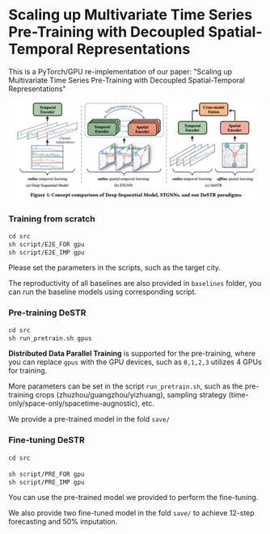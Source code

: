 # Scaling up Multivariate Time Series Pre-Training with Decoupled Spatial-Temporal Representations

This is a PyTorch/GPU re-implementation of our paper: "Scaling up Multivariate Time Series Pre-Training with Decoupled Spatial-Temporal Representations"

![image-20230930175638783](https://raw.githubusercontent.com/zruiii/PicCloud/main/Typora-img/202309301756754.png)



### Training from scratch

```shell
cd src
sh script/E2E_FOR gpu
sh script/E2E_IMP gpu
```

Please set the parameters in the scripts, such as the target city.

The reproductivity of all baselines are also provided in `baselines` folder, you can run the baseline models using corresponding script.



### Pre-training DeSTR

```shell
cd src
sh run_pretrain.sh gpus
```

**Distributed Data Parallel Training** is supported for the pre-training, where you can replace `gpus` with the GPU devices, such as `0,1,2,3` utilizes 4 GPUs for training.

More parameters can be set in the script `run_pretrain.sh`, such as the pre-training crops (zhuzhou/guangzhou/yizhuang), sampling strategy (time-only/space-only/spacetime-augnostic), etc.

We provide a pre-trained model in the fold `save/`



### Fine-tuning DeSTR

```shell
cd src

sh script/PRE_FOR gpu
sh script/PRE_IMP gpu
```

You can use the pre-trained model we provided to perform the fine-tuning.

We also provide two fine-tuned model in the fold `save/` to achieve 12-step forecasting and 50% imputation.




